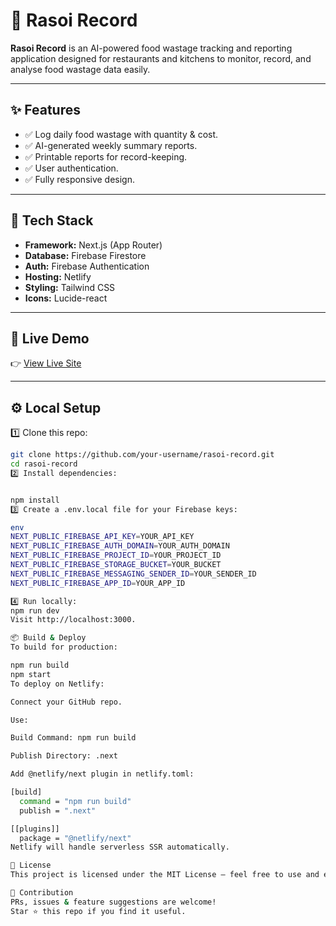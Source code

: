 # 🍲 Rasoi Record

**Rasoi Record** is an AI-powered food wastage tracking and reporting application designed for restaurants and kitchens to monitor, record, and analyse food wastage data easily.

---

## ✨ Features

- ✅ Log daily food wastage with quantity & cost.
- ✅ AI-generated weekly summary reports.
- ✅ Printable reports for record-keeping.
- ✅ User authentication.
- ✅ Fully responsive design.

---

## 🧩 Tech Stack

- **Framework:** Next.js (App Router)
- **Database:** Firebase Firestore
- **Auth:** Firebase Authentication
- **Hosting:** Netlify
- **Styling:** Tailwind CSS
- **Icons:** Lucide-react

---

## 🚀 Live Demo

👉 [View Live Site](https:rasoirecord.netlify.app)

---

## ⚙️ Local Setup

1️⃣ Clone this repo:
```bash
git clone https://github.com/your-username/rasoi-record.git
cd rasoi-record
2️⃣ Install dependencies:


npm install
3️⃣ Create a .env.local file for your Firebase keys:

env
NEXT_PUBLIC_FIREBASE_API_KEY=YOUR_API_KEY
NEXT_PUBLIC_FIREBASE_AUTH_DOMAIN=YOUR_AUTH_DOMAIN
NEXT_PUBLIC_FIREBASE_PROJECT_ID=YOUR_PROJECT_ID
NEXT_PUBLIC_FIREBASE_STORAGE_BUCKET=YOUR_BUCKET
NEXT_PUBLIC_FIREBASE_MESSAGING_SENDER_ID=YOUR_SENDER_ID
NEXT_PUBLIC_FIREBASE_APP_ID=YOUR_APP_ID

4️⃣ Run locally:
npm run dev
Visit http://localhost:3000.

📦 Build & Deploy
To build for production:

npm run build
npm start
To deploy on Netlify:

Connect your GitHub repo.

Use:

Build Command: npm run build

Publish Directory: .next

Add @netlify/next plugin in netlify.toml:

[build]
  command = "npm run build"
  publish = ".next"

[[plugins]]
  package = "@netlify/next"
Netlify will handle serverless SSR automatically.

📄 License
This project is licensed under the MIT License — feel free to use and expand!

🙌 Contribution
PRs, issues & feature suggestions are welcome!
Star ⭐ this repo if you find it useful.
